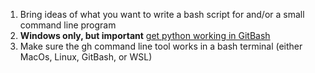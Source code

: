 1. Bring ideas of what you want to write a bash script for and/or a small command line program
1. **Windows only, but important** [get python working in GitBash](https://prishitakapoor2.medium.com/configuring-git-bash-to-run-python-for-windows-a624aa4ae2c5)
1. Make sure the gh command line tool works in a bash terminal (either MacOs, Linux, GitBash, or WSL)
